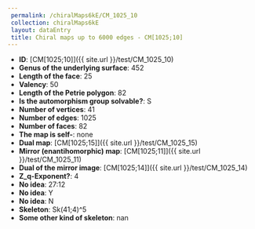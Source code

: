 ```yaml
--- 
 permalink: /chiralMaps6kE/CM_1025_10 
 collection: chiralMaps6kE
 layout: dataEntry
 title: Chiral maps up to 6000 edges - CM[1025;10]
---
```


- **ID**: [CM[1025;10]]({{ site.url }}/test/CM_1025_10)
- **Genus of the underlying surface**: 452
- **Length of the face**: 25
- **Valency**: 50
- **Length of the Petrie polygon**: 82
- **Is the automorphism group solvable?**: S
- **Number of vertices**: 41
- **Number of edges**: 1025
- **Number of faces**: 82
- **The map is self-**: none
- **Dual map**: [CM[1025;15]]({{ site.url }}/test/CM_1025_15)
- **Mirror (enantihomorphic) map**: [CM[1025;11]]({{ site.url }}/test/CM_1025_11)
- **Dual of the mirror image**: [CM[1025;14]]({{ site.url }}/test/CM_1025_14)
- **Z_q-Exponent?**: 4
- **No idea**:  27:12
- **No idea**: Y
- **No idea**: N
- **Skeleton**: Sk(41;4)^5
- **Some other kind of skeleton**: nan
